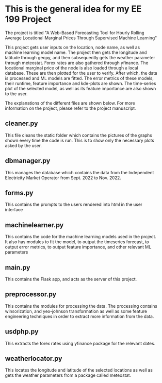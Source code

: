 # This is the general idea for my EE 199 Project

The project is titled "A Web-Based Forecasting Tool for 
Hourly Rolling Average Locational Marginal Prices Through
Supervised Machine Learning"

This project gets user inputs on the location, node name,
as well as machine learning model name. The project then 
gets the longitude and latitude through geopy, and then 
subsequently gets the weather parameter through meteostat.
Forex rates are also gathered through yfinance. The 
locational marginal price of the node is also loaded
through a local database. These are then plotted for the
user to verify. After which, the data is processed and ML
models are fitted. The error metrics of these models, their
runtime, feature importance and kde-plots are shown. The
time-series plot of the selected model, as well as its
feature importance are also shown to the user.

The explanations of the different files are shown below.
For more information on the project, please refer to the
project manuscript.

## cleaner.py

This file cleans the static folder which contains the 
pictures of the graphs shown every time the code is run.
This is to show only the necessary plots asked by the user.

## dbmanager.py

This manages the database which contains the data from
the Independent Electricity Market Operator from Sept. 2022
to Nov. 2022.

## forms.py

This contains the prompts to the users rendered into html
in the user interface

## machinelearner.py

This contains the code for the machine learning models
used in the project. It also has modules to fit the model,
to output the timeseries forecast, to output error metrics,
to output feature importance, and other relevant ML
parameters

## main.py

This contains the Flask app, and acts as the server of this
project.

## preprocessor.py

This contains the modules for processing the data. The
processing contains winsorization, and yeo-johnson
transformation as well as some feature engineering
techniques in order to extract more information from the
data.

## usdphp.py

This extracts the forex rates using yfinance package
for the relevant dates.

## weatherlocator.py

This locates the longitude and latitude of the
selected locations as well as gets the weather parameters
from a package called meteostat.